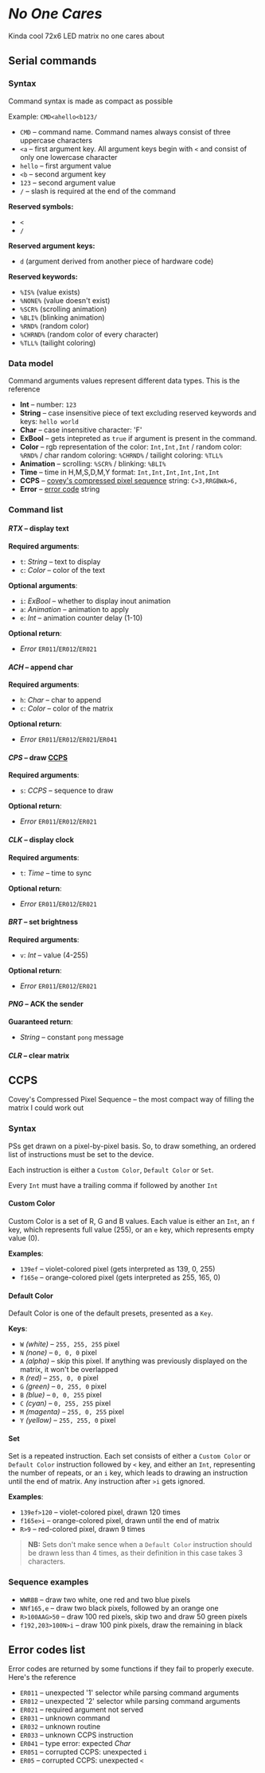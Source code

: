 #  *No One Cares*
Kinda cool 72x6 LED matrix no one cares about

## Serial commands
### Syntax
Command syntax is made as compact as possible

Example: `CMD<ahello<b123/`
- `CMD` – command name. Command names always consist of three uppercase characters
- `<a` – first argument key. All argument keys begin with `<` and consist of only one lowercase character
- `hello` – first argument value
- `<b` – second argument key
- `123` – second argument value
- `/` – slash is required at the end of the command

**Reserved symbols:** 
- `<`
- `/`

**Reserved argument keys:** 
- `d` (argument derived from another piece of hardware code)

**Reserved keywords:**
- `%IS%` (value exists)
- `%NONE%` (value doesn't exist)
- `%SCR%` (scrolling animation)
- `%BLI%` (blinking animation)
- `%RND%` (random color)
- `%CHRND%` (random color of every character)
- `%TLL%` (tailight coloring)

### Data model
Command arguments values represent different data types. This is the reference

- **Int** – number: `123`
- **String** – case insensitive piece of text excluding reserved keywords and keys: `hello world`
- **Char** – case insensitive character: 'F'
- **ExBool** – gets intepreted as `true` if argument is present in the command.
- **Color** – rgb representation of the color: `Int,Int,Int` / random color: `%RND%` / char random coloring: `%CHRND%` / tailight coloring: `%TLL%`
- **Animation** – scrolling: `%SCR%` / blinking: `%BLI%`
- **Time** – time in H,M,S,D,M,Y format: `Int,Int,Int,Int,Int,Int`
- **CCPS** – [covey's compressed pixel sequence](#ccps) string: `C>3,RRGBWA>6,`
- **Error** – [error code](#error-codes-list) string

### Command list
#### *RTX* – display text
**Required arguments**:
- `t`: *String* – text to display
- `c`: *Color* – color of the text

**Optional arguments**:
- `i`: *ExBool* – whether to display inout animation
- `a`: *Animation* – animation to apply
- `e`: *Int* – animation counter delay (1-10)

**Optional return**:
- *Error* `ER011`/`ER012`/`ER021`

#### *ACH* – append char
**Required arguments**:
- `h`: *Char* – char to append
- `c`: *Color* – color of the matrix

**Optional return**:
- *Error* `ER011`/`ER012`/`ER021`/`ER041`

#### *CPS* – draw [CCPS](#ccps)
**Required arguments**:
- `s`: *CCPS* – sequence to draw

**Optional return**:
- *Error* `ER011`/`ER012`/`ER021`

#### *CLK* – display clock
**Required arguments**:
- `t`: *Time* – time to sync

**Optional return**:
- *Error* `ER011`/`ER012`/`ER021`

#### *BRT* – set brightness
**Required arguments**:
- `v`: *Int* – value (4-255)

**Optional return**:
- *Error* `ER011`/`ER012`/`ER021`

#### *PNG* – ACK the sender
**Guaranteed return**:
- *String* – constant `pong` message

#### *CLR* – clear matrix

## CCPS
Covey's Compressed Pixel Sequence – the most compact way of filling the matrix I could work out
### Syntax
PSs get drawn on a pixel-by-pixel basis. So, to draw something, an ordered list of instructions must be set to the device.

Each instruction is either a `Custom Color`, `Default Color` or `Set`.

Every `Int` must have a trailing comma if followed by another `Int`

#### Custom Color
Custom Color is a set of R, G and B values.
Each value is either an `Int`, an `f` key, which represents full value (255), or an `e` key, which represents empty value (0).

**Examples**:
- `139ef` – violet-colored pixel (gets interpreted as 139, 0, 255)
- `f165e` – orange-colored pixel (gets interpreted as 255, 165, 0)

#### Default Color
Default Color is one of the default presets, presented as a `Key`.

**Keys**:
- `W` *(white)* – `255, 255, 255` pixel
- `N` *(none)* – `0, 0, 0` pixel
- `A` *(alpha)* – skip this pixel. If anything was previously displayed on the matrix, it won't be overlapped
- `R` *(red)* – `255, 0, 0` pixel
- `G` *(green)* – `0, 255, 0` pixel
- `B` *(blue)* – `0, 0, 255` pixel
- `C` *(cyan)* – `0, 255, 255` pixel
- `M` *(magenta)* – `255, 0, 255` pixel
- `Y` *(yellow)* – `255, 255, 0` pixel

#### Set
Set is a repeated instruction.
Each set consists of either a `Custom Color` or `Default Color` instruction followed by `<` key, and either an `Int`, representing the number of repeats, or an `i` key, which leads to drawing an instruction until the end of matrix.
Any instruction after `>i` gets ignored.

**Examples**:
- `139ef>120` – violet-colored pixel, drawn 120 times
- `f165e>i` – orange-colored pixel, drawn until the end of matrix
- `R>9` – red-colored pixel, drawn 9 times

>**NB:** Sets don't make sence when a `Default Color` instruction should be drawn less than 4 times, as their definition in this case takes 3 characters.

### Sequence examples
- `WWRBB` – draw two white, one red and two blue pixels
- `NNf165,e` – draw two black pixels, followed by an orange one
- `R>100AAG>50` – draw 100 red pixels, skip two and draw 50 green pixels
- `f192,203>100N>i` – draw 100 pink pixels, draw the remaining in black

## Error codes list
Error codes are returned by some functions if they fail to properly execute. Here's the reference
- `ER011` – unexpected '1' selector while parsing command arguments
- `ER012` – unexpected '2' selector while parsing command arguments
- `ER021` – required argument not served
- `ER031` – unknown command
- `ER032` – unknown routine
- `ER033` – unknown CCPS instruction
- `ER041` – type error: expected *Char*
- `ER051` – corrupted CCPS: unexpected `i`
- `ER05` – corrupted CCPS: unexpected `<`

